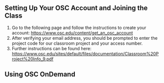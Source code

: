 ## Setting Up Your OSC Account and Joining the Class

1. Go to the following page and follow the instructions to create your account: https://www.osc.edu/content/get_an_osc_account
2. After verifying your email address, you should be prompted to enter the project code for our classroom project and your access number.
3. Further instructions can be found here: https://www.osc.edu/sites/default/files/documentation/Classroom%20Project%20Info_9.pdf

## Using OSC OnDemand


